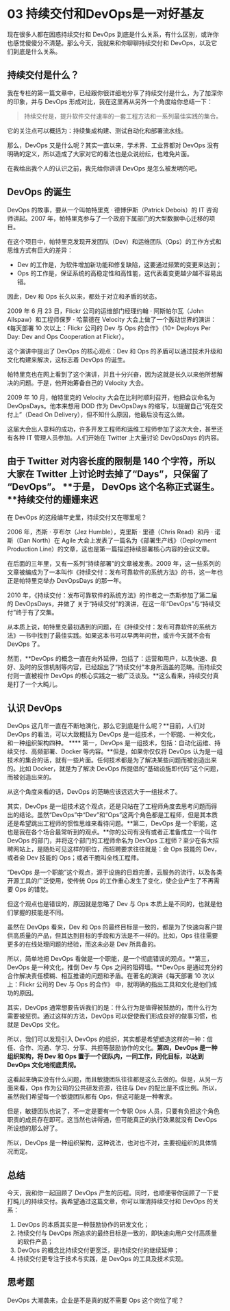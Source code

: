 # 03 持续交付和DevOps是一对好基友

现在很多人都在困惑持续交付和 DevOps 到底是什么关系，有什么区别，或许你也感觉傻傻分不清楚。那么今天，我就来和你聊聊持续交付和 DevOps，以及它们到底是什么关系。

## 持续交付是什么？

我在专栏的第一篇文章中，已经跟你很详细地分享了持续交付是什么，为了加深你的印象，并与 DevOps 形成对比，我在这里再从另外一个角度给你总结一下：

> 持续交付是，提升软件交付速率的一套工程方法和一系列最佳实践的集合。

它的关注点可以概括为：持续集成构建、测试自动化和部署流水线。

那么，DevOps 又是什么呢？其实一直以来，学术界、工业界都对 DevOps 没有明确的定义，所以造成了大家对它的看法也是众说纷纭，也难免片面。

在我给出我个人的认识之前，我先给你讲讲 DevOps 是怎么被发明的吧。

## DevOps 的诞生

DevOps 的故事，要从一个叫帕特里克 · 德博伊斯（Patrick Debois）的 IT 咨询师讲起。2007 年，帕特里克参与了一个政府下属部门的大型数据中心迁移的项目。

在这个项目中，帕特里克发现开发团队（Dev）和运维团队（Ops）的工作方式和思维方式有巨大的差异：

- Dev 的工作是，为软件增加新功能和修复缺陷，这要通过频繁的变更来达到；
- Ops 的工作是，保证系统的高稳定性和高性能，这代表着变更越少越不容易出错。

因此，Dev 和 Ops 长久以来，都处于对立和矛盾的状态。

2009 年 6 月 23 日，Flickr 公司的运维部门经理约翰 · 阿斯帕尔瓦（John Allspaw）和工程师保罗 · 哈蒙德在 Velocity 大会上做了一个轰动世界的演讲：《每天部署 10 次以上：Flickr 公司的 Dev 与 Ops 的合作》（10+ Deploys Per Day: Dev and Ops Cooperation at Flickr）。

这个演讲中提出了 DevOps 的核心观点：Dev 和 Ops 的矛盾可以通过技术升级和文化构建来解决，这标志着 DevOps 的诞生。

帕特里克也在网上看到了这个演讲，并且十分兴奋，因为这就是长久以来他所想解决的问题。于是，他开始筹备自己的 Velocity 大会。

2009 年 10 月，帕特里克的 Velocity 大会在比利时顺利召开，他把会议命名为 DevOpsDays。他本来想用 DOD 作为 DevOpsDays 的缩写，以提醒自己“死在交付上”（Dead On Delivery），但不知什么原因，他最后没有这么做。

这届大会出人意料的成功，许多开发工程师和运维工程师参加了这次大会，甚至还有各种 IT 管理人员参加。人们开始在 Twitter 上大量讨论 DevOpsDays 的内容。

## 由于 Twitter 对内容长度的限制是 140 个字符，所以大家在 Twitter 上讨论时去掉了“Days”，只保留了 “DevOps”。  \*\*于是， DevOps 这个名称正式诞生。\*\*持续交付的姗姗来迟

在 DevOps 的这段编年史里，持续交付又在哪里呢？

2006 年，杰斯 · 亨布尔（Jez Humble），克里斯 · 里德（Chris Read）和丹 · 诺斯（Dan North）在 Agile 大会上发表了一篇名为《部署生产线》（Deployment Production Line）的文章，这也是第一篇描述持续部署核心内容的会议文章。

在后面的三年里，又有一系列“持续部署”的文章被发表。2009 年，这一些系列的文章被编成为了一本叫作《持续交付：发布可靠软件的系统方法》的书，这一年也正是帕特里克举办 DevOpsDays 的那一年。

2010 年，《持续交付：发布可靠软件的系统方法》的作者之一杰斯参加了第二届的 DevOpsDays，并做了 关于“持续交付”的演讲，在这一年“DevOps”与“持续交付”终于有了交集。

从本质上说，帕特里克最初遇到的问题，在《持续交付：发布可靠软件的系统方法》一书中找到了最佳实践。如果这本书可以早两年问世，或许今天就不会有 DevOps 了。

然而，\*\*DevOps 的概念一直在向外延伸，包括了：运营和用户，以及快速、良好、及时的反馈机制等内容，已经超出了“持续交付”本身所涵盖的范畴。而持续交付则一直被视作 DevOps 的核心实践之一被广泛谈及。\*\*这么看来，持续交付真是打了一个大盹儿。

## 认识 DevOps

DevOps 这几年一直在不断地演化，那么它到底是什么呢？\*\*目前，人们对 DevOps 的看法，可以大致概括为 DevOps 是一组技术，一个职能、一种文化，和一种组织架构四种。 \*\*\*\* 第一，DevOps 是一组技术，包括：自动化运维、持续交付、高频部署、Docker 等内容。\*\*但是，如果你仅仅将 DevOps 认为是一组技术的集合的话，就有一些片面。任何技术都是为了解决某些问题而被创造出来的。比如 Docker，就是为了解决 DevOps 所提倡的“基础设施即代码”这个问题，而被创造出来的。

从这个角度来看的话，DevOps 的范畴应该远远大于一组技术了。

其实，DevOps 是一组技术这个观点，还是只站在了工程师角度去思考问题而得出的结论。虽然“DevOps”中“Dev”和“Ops”这两个角色都是工程师，但是其本质还是希望跳出工程师的惯性思维来看待问题。\*\*第二，DevOps 是一个职能，这也是我在各个场合最常听到的观点。\*\*你的公司有没有或者正准备成立一个叫作 DevOps 的部门，并将这个部门的工程师命名为 DevOps 工程师？至少在各大招聘网站上，是随处可见这样的职位，而招聘要求往往就是：会 Ops 技能的 Dev，或者会 Dev 技能的 Ops；或者干脆叫全栈工程师。

“DevOps 是一个职能”这个观点，源于设施的日趋完善，云服务的流行，以及各类开源工具的广泛使用，使传统 Ops 的工作重心发生了变化，使企业产生了不再需要 Ops 的错觉。

但这个观点也是错误的，原因就是忽略了 Dev 与 Ops 本质上是不同的，也就是他们掌握的技能是不同。

虽然在 DevOps 看来，Dev 和 Ops 的最终目标是一致的，都是为了快速向客户提供高质量的产品，但其达到目标的手段和方法是不一样的。比如，Ops 往往需要更多的在线处理问题的经验，而这未必是 Dev 所具备的。

所以，简单地把 DevOps 看做是一个职能，是一个彻底错误的观点。\*\*第三，DevOps 是一种文化，推倒 Dev 与 Ops 之间的阻碍墙。\*\*DevOps 是通过充分的合作解决责任模糊、相互推诿的问题和矛盾。在著名的演讲《每天部署 10 次以上：Flickr 公司的 Dev 与 Ops 的合作》 中，就明确的指出工具和文化是他们成功的原因。

其实，DevOps 通常想要告诉我们的是：什么行为是值得被鼓励的，而什么行为需要被惩罚。通过这样的方法，DevOps 可以促使我们形成良好的做事习惯，也就是 DevOps 文化。

所以，我们可以发现引入 DevOps 的组织，其实都是希望塑造这样的一种：信任、合作、沟通、学习、分享、共担等鼓励协作的文化。**第四，DevOps 是一种组织架构，将 Dev 和 Ops 置于一个团队内，一同工作，同化目标，以达到 DevOps 文化地彻底贯彻。**

这看起来确实没有什么问题，而且敏捷团队往往都是这么去做的。但是，从另一方面来看，Ops 作为公司的公共研发资源，往往与 Dev 的配比是不成比例。所以，虽然我们希望每一个敏捷团队都有 Ops，但这可能是一种奢求。

但是，敏捷团队也说了，不一定是要有一个专职 Ops 人员，只要有负担这个角色职责的成员存在即可。这当然也讲得通，但可能真正的执行效果就没有 DevOps 所设想的那么好了。

所以，DevOps 是一种组织架构，这种说法，也对也不对，主要视组织的具体情况而定。

## 总结

今天，我和你一起回顾了 DevOps 产生的历程。同时，也顺便带你回顾了一下爱打盹儿的持续交付。我希望通过这篇文章，你可以理清持续交付和 DevOps 的关系：

1. DevOps 的本质其实是一种鼓励协作的研发文化；
1. 持续交付与 DevOps 所追求的最终目标是一致的，即快速向用户交付高质量的软件产品；
1. DevOps 的概念比持续交付更宽泛，是持续交付的继续延伸；
1. 持续交付更专注于技术与实践，是 DevOps 的工具及技术实现。

## 思考题

DevOps 大潮袭来，企业是不是真的就不需要 Ops 这个岗位了呢？
